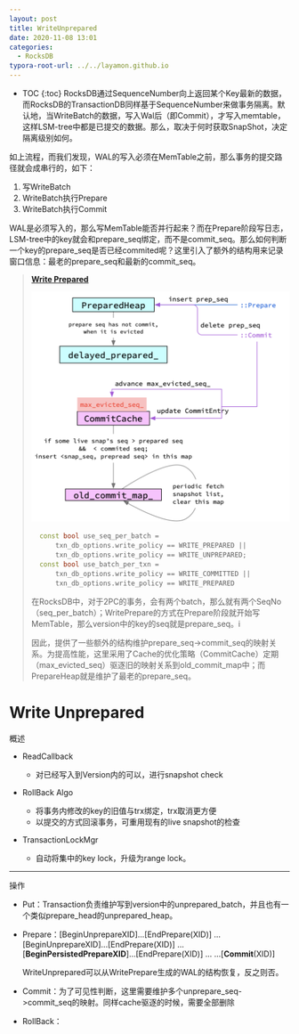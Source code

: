 ```yaml
---
layout: post
title: WriteUnprepared
date: 2020-11-08 13:01
categories:
  - RocksDB
typora-root-url: ../../layamon.github.io
---
```

* TOC
{:toc}
RocksDB通过SequenceNumber向上返回某个Key最新的数据，而RocksDB的TransactionDB同样基于SequenceNumber来做事务隔离。默认地，当WriteBatch的数据，写入Wal后（即Commit），才写入memtable，这样LSM-tree中都是已提交的数据。那么，取决于何时获取SnapShot，决定隔离级别如何。

如上流程，而我们发现，WAL的写入必须在MemTable之前，那么事务的提交路径就会成串行的，如下：

1. 写WriteBatch
2. WriteBatch执行Prepare
3. WriteBatch执行Commit

WAL是必须写入的，那么写MemTable能否并行起来？而在Prepare阶段写日志，LSM-tree中的key就会和prepare_seq绑定，而不是commit_seq。那么如何判断一个key的prepare_seq是否已经commited呢？这里引入了额外的结构用来记录窗口信息：最老的prepare_seq和最新的commit_seq。


>  [**Write Prepared**](http://liuyangming.tech/05-2020/write-prepared.html)
>
>  <img src="/image/write-prepared/structures.png" alt="image-20200711171439816" style="zoom: 50%;" />
>
>  ```c++
>    const bool use_seq_per_batch =
>        txn_db_options.write_policy == WRITE_PREPARED ||
>        txn_db_options.write_policy == WRITE_UNPREPARED;
>    const bool use_batch_per_txn =
>        txn_db_options.write_policy == WRITE_COMMITTED ||
>        txn_db_options.write_policy == WRITE_PREPARED
>  ```
>
>  在RocksDB中，对于2PC的事务，会有两个batch，那么就有两个SeqNo（seq_per_batch）；WritePrepare的方式在Prepare阶段就开始写MemTable，那么version中的key的seq就是prepare_seq。i
>
>  因此，提供了一些额外的结构维护prepare_seq->commit_seq的映射关系。为提高性能，这里采用了Cache的优化策略（CommitCache）定期（max_evicted_seq）驱逐旧的映射关系到old_commit_map中；而PrepareHeap就是维护了最老的prepare_seq。

# Write Unprepared

概述

- ReadCallback
  - 对已经写入到Version内的可以，进行snapshot check
- RollBack Algo
  - 将事务内修改的key的旧值与trx绑定，trx取消更方便
  - 以提交的方式回滚事务，可重用现有的live snapshot的检查

- TransactionLockMgr
  - 自动将集中的key lock，升级为range lock。

-------------

操作

- Put：Transaction负责维护写到version中的unprepared_batch，并且也有一个类似prepare_head的unprepared_heap。

- Prepare：[BeginUnprepareXID]...[EndPrepare(XID)] ... [BeginUnprepareXID]...[EndPrepare(XID)] ... [**BeginPersistedPrepareXID**]...[EndPrepare(XID)] ... ...[**Commit**(XID)]

  WriteUnprepared可以从WritePrepare生成的WAL的结构恢复，反之则否。

- Commit：为了可见性判断，这里需要维护多个unprepare_seq->commit_seq的映射。同样cache驱逐的时候，需要全部删除
- RollBack：